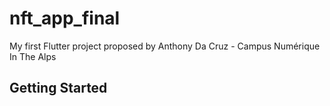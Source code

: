 # nft_app_final

My first Flutter project proposed by Anthony Da Cruz - Campus Numérique In The Alps

## Getting Started

